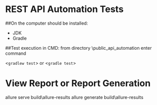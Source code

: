 # REST API Automation Tests
##On the computer should be installed:
- JDK
- Gradle

##Test execution in CMD:
from directory \public_api_automation enter command

<`gradlew test`> or <`gradle test`>

# View Report or Report Generation
allure serve build\allure-results
allure generate build\allure-results

